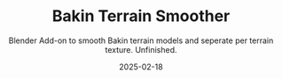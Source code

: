 ---
title: Bakin Terrain Smoother
subtitle: Blender Add-on to smooth Bakin terrain models and seperate per terrain texture. Unfinished.
date: 2025-02-18
time: 20:26
thumbnail: images/website_open_thumb.png
github_link: https://github.com/Meringue-Rouge/bakin-terrain-smoother
content: |
  - **This Blender addon is unfinished and probably won't be finished, but it might be handy to some.**
  - **It can select only specific tiles if you need precise control, but for smoothing I'd suggest using Blender's sculpt tools.**
  - このBlenderアドオンは未完成で、おそらく完成することはないでしょう。
  - 正確なコントロールが必要な場合は、特定のタイルだけを選択できますが、スムージングにはBlenderのスカルプトツールを使うことをお勧めします。
---
